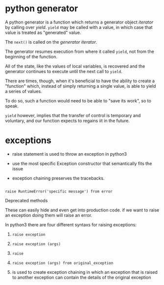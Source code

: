 # python generator

A python generator is a function which returns a generator object *iterator* by calling over _yield_. `yield` may be called with a value, in which case that value is treated as "generated" value.
 
 The `next()` is called on the _generator iterator_.

 The generator resumes execution from where it called `yield`, not from the beginning of the function.

All of the state, like the values of local variables, is recovered and the generator continues to execute until the next call to `yield`.

There are times, though, when it's beneficial to have the ability to create a "function" which, instead of simply returning a single value, is able to yield a series of values.

To do so, such a function would need to be able to "save its work", so to speak.

`yield` however, implies that the transfer of control is temporary and voluntary, and our function expects to regains iit in the future.


# exceptions

* raise statement is used to throw an exception in python3
* use the most specific Exception constructor that semantically fits the issue

* exception chaining preserves the tracebacks.

```python3

raise RuntimeError('specific message') from error  

```


Deprecated methods

These can easily hide and even get into production code. if we want to raise an exception doing them will raise an error.

In python3 there are four different syntaxs for raising exceptions:

1. `raise exception`
2. `raise exception (args)`
3. `raise`
4. `raise exception (args) from original_exception`

4. is used to create exception chaining in which an exception that is raised to another exception can contain the details of the original exception